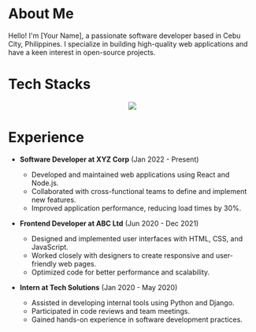 # About Me

Hello! I'm [Your Name], a passionate software developer based in Cebu City, Philippines. I specialize in building high-quality web applications and have a keen interest in open-source projects.

# Tech Stacks

<p align="center">
  <a href="https://skillicons.dev">
    <img src="https://skillicons.dev/icons?i=html,css,js,ts,react,nodejs,express,mongodb,postgres,git,github,linux" />
  </a>
</p>

# Experience

- **Software Developer at XYZ Corp** (Jan 2022 - Present)
  - Developed and maintained web applications using React and Node.js.
  - Collaborated with cross-functional teams to define and implement new features.
  - Improved application performance, reducing load times by 30%.

- **Frontend Developer at ABC Ltd** (Jun 2020 - Dec 2021)
  - Designed and implemented user interfaces with HTML, CSS, and JavaScript.
  - Worked closely with designers to create responsive and user-friendly web pages.
  - Optimized code for better performance and scalability.

- **Intern at Tech Solutions** (Jan 2020 - May 2020)
  - Assisted in developing internal tools using Python and Django.
  - Participated in code reviews and team meetings.
  - Gained hands-on experience in software development practices.
